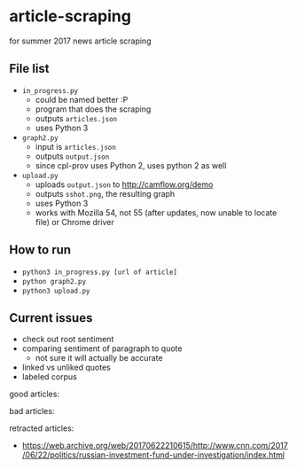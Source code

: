 # article-scraping
for summer 2017 news article scraping

## File list
* ```in_progress.py```
  * could be named better :P
  * program that does the scraping
  * outputs ```articles.json```
  * uses Python 3
* ```graph2.py```
  * input is ```articles.json```
  * outputs ```output.json```
  * since cpl-prov uses Python 2, uses python 2 as well
* ```upload.py```
  * uploads ```output.json``` to <http://camflow.org/demo>
  * outputs ```sshot.png```, the resulting graph
  * uses Python 3
  * works with Mozilla 54, not 55 (after updates, now unable to locate file) or Chrome driver

## How to run
* ```python3 in_progress.py [url of article]```
* ```python graph2.py```
* ```python3 upload.py```

## Current issues
* check out root sentiment
* comparing sentiment of paragraph to quote
  * not sure it will actually be accurate
* linked vs unliked quotes
* labeled corpus

good articles:

bad articles:


retracted articles:
* https://web.archive.org/web/20170622210615/http://www.cnn.com/2017/06/22/politics/russian-investment-fund-under-investigation/index.html
